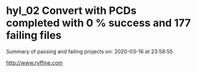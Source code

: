 # hyl_02 Convert with PCDs completed with 0 % success and 177 failing files

Summary of passing and failing projects on: 2020-03-16 at 23:58:55

http://www.ryffine.com
